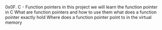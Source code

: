 0x0F. C - Function pointers
in this project we will learn the function pointer in C
What are function pointers and how to use them
what does a function pointer exactly hold
Where does a function pointer point to in the virtual memory
